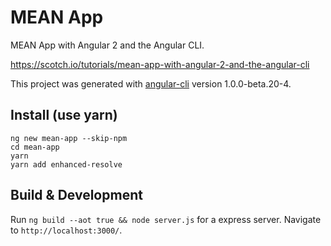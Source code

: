 # MEAN App

MEAN App with Angular 2 and the Angular CLI.

https://scotch.io/tutorials/mean-app-with-angular-2-and-the-angular-cli

This project was generated with [angular-cli](https://github.com/angular/angular-cli) version 1.0.0-beta.20-4.

## Install (use yarn) 

```
ng new mean-app --skip-npm
cd mean-app
yarn
yarn add enhanced-resolve
```

## Build & Development
Run `ng build --aot true && node server.js` for a express server. Navigate to `http://localhost:3000/`.